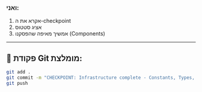 ### ואני:

1. אקרא את ה-checkpoint
2. אציג סטטוס
3. אמשיך מאיפה שהפסקנו (Components)

---

## 🚀 פקודת Git מומלצת:

```bash
git add .
git commit -m "CHECKPOINT: Infrastructure complete - Constants, Types, Theme, Logic ready"
git push
```
